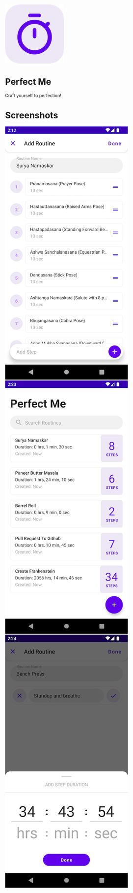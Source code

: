 ![alt text](https://github.com/Singularity-Coder/Perfect-Me/blob/main/assets/logo192.png)
# Perfect Me
Craft yourself to perfection!

# Screenshots
![alt text](https://github.com/Singularity-Coder/Perfect-Me/blob/main/assets/ss1.png)
![alt text](https://github.com/Singularity-Coder/Perfect-Me/blob/main/assets/ss2.png)
![alt text](https://github.com/Singularity-Coder/Perfect-Me/blob/main/assets/ss3.png)